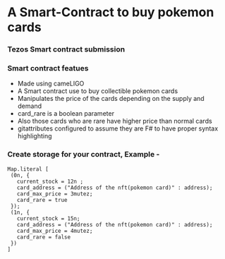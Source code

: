 # A Smart-Contract to buy pokemon cards
### Tezos Smart contract submission

### Smart contract featues
 * Made using cameLIGO
 * A Smart contract use to buy collectible pokemon cards
 * Manipulates the price of the cards depending on the supply and demand
 * card_rare is a boolean parameter
 * Also those cards who are rare have higher price than normal cards
 * gitattributes configured to assume they are F# to have proper syntax highlighting

### Create storage for your contract, Example -
 ```
 Map.literal [ 
  (0n, { 
    current_stock = 12n ; 
    card_address = ("Address of the nft(pokemon card)" : address); 
    card_max_price = 3mutez;
    card_rare = true
  }); 
  (1n, { 
    current_stock = 15n; 
    card_address = ("Address of the nft(pokemon card)" : address); 
    card_max_price = 4mutez;
    card_rare = false
  })
]
 ```


